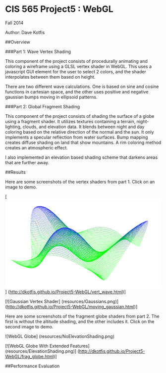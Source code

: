 CIS 565 Project5 : WebGL
===================

Fall 2014

Author: Dave Kotfis

##Overview

###Part 1: Wave Vertex Shading

This component of the project consists of procedurally animating and coloring a wireframe using a GLSL vertex shader in WebGL. This uses a javascript GUI element for the user to select 2 colors, and the shader interpolates between them based on height.

There are two different wave calculations. One is based on sine and cosine functions in cartesian space, and the other uses positive and negative gaussian bumps moving in ellipsoid patterns.

###Part 2: Global Fragment Shading

This component of the project consists of shading the surface of a globe using a fragment shader. It utilizes textures containing a terrain, night-lighting, clouds, and elevation data. It blends between night and day coloring based on the relative direction of the normal and the sun. It only implements a specular reflection from water surfaces. Bump mapping creates diffuse shading on land that show mountains. A rim coloring method creates an atmospheric effect.

I also implemented an elevation based shading scheme that darkens areas that are further away.

##Results

Here are some screenshots of the vertex shaders from part 1. Click on an image to demo.

[![Sine Wave Vertex Shader](resources/SinWave.png)] (http://dkotfis.github.io/Project5-WebGL/vert_wave.html)]

[![Gaussian Vertex Shader] (resources/Gaussians.png)] (http://dkotfis.github.io/Project5-WebGL/moving_gaussian.html)]

Here are some screenshots of the fragment globe shaders from part 2. The first is without the altitude shading, and the other includes it. Click on the second image to demo.

![WebGL Globe] (resources/NoElevationShading.png)

[![WebGL Globe With Extended Features] (resources/ElevationShading.png)] (http://dkotfis.github.io/Project5-WebGL/frag_globe.html)]

##Performance Evaluation
